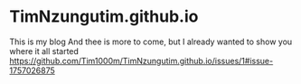 # TimNzungutim.github.io
This is my blog
And thee is more to come,  but I already wanted to show you where it all started
https://github.com/Tim1000m/TimNzungutim.github.io/issues/1#issue-1757026875
